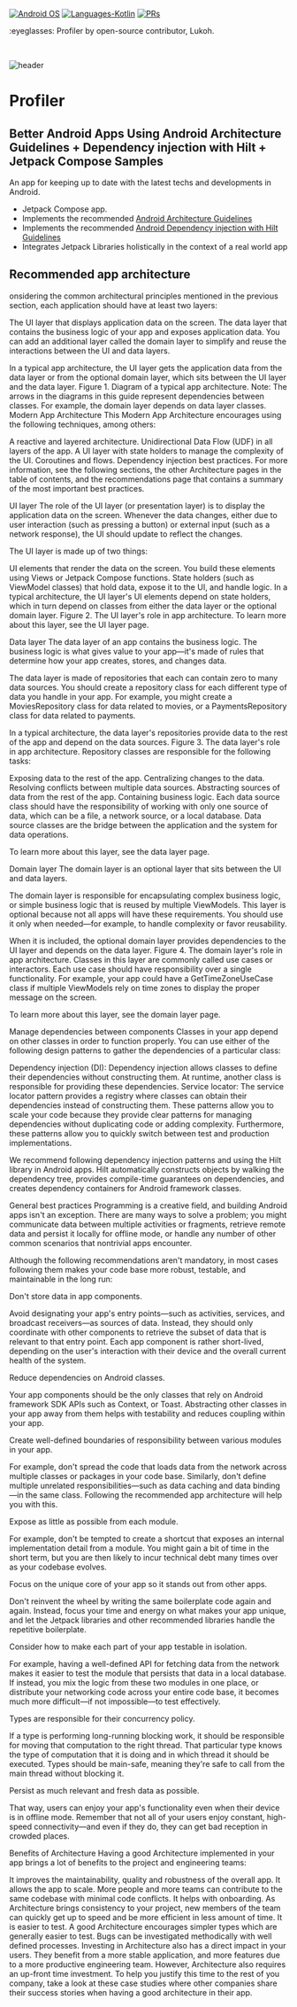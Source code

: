 <p align="left">
  <a href="#"><img alt="Android OS" src="https://img.shields.io/badge/OS-Android-3DDC84?style=flat-square&logo=android"></a>
  <a href="#"><img alt="Languages-Kotlin" src="https://flat.badgen.net/badge/Language/Kotlin?icon=https://raw.githubusercontent.com/binaryshrey/Awesome-Android-Open-Source-Projects/master/assets/Kotlin_Logo_icon_white.svg&color=f18e33"/></a>
  <a href="#"><img alt="PRs" src="https://img.shields.io/badge/PRs-Welcome-3DDC84?style=flat-square"></a>
</p>

<p align="left">
:eyeglasses: Profiler by open-source contributor, Lukoh.
</p><br>

![header](https://1.bp.blogspot.com/-9MiK78CFMLM/YQFurOq9AII/AAAAAAAAQ1A/lKj5GiDnO_MkPLb72XqgnvD5uxOsHO-eACLcBGAsYHQ/s0/Android-Compose-1.0-header-v2.png)

# Profiler 
## Better Android Apps Using  Android Architecture Guidelines + Dependency injection with Hilt + Jetpack Compose Samples

An app for keeping up to date with the latest techs and developments in Android.
 * Jetpack Compose app.
 * Implements the recommended [Android Architecture Guidelines](https://developer.android.com/jetpack/compose/architecture)
 * Implements the recommended [Android Dependency injection with Hilt Guidelines](https://developer.android.com/training/dependency-injection/hilt-android)
 * Integrates Jetpack Libraries holistically in the context of a real world app

## Recommended app architecture
onsidering the common architectural principles mentioned in the previous section, each application should have at least two layers:

The UI layer that displays application data on the screen.
The data layer that contains the business logic of your app and exposes application data.
You can add an additional layer called the domain layer to simplify and reuse the interactions between the UI and data layers.

In a typical app architecture, the UI layer gets the application data
    from the data layer or from the optional domain layer, which sits between
    the UI layer and the data layer.
Figure 1. Diagram of a typical app architecture.
Note: The arrows in the diagrams in this guide represent dependencies between classes. For example, the domain layer depends on data layer classes.
Modern App Architecture
This Modern App Architecture encourages using the following techniques, among others:

A reactive and layered architecture.
Unidirectional Data Flow (UDF) in all layers of the app.
A UI layer with state holders to manage the complexity of the UI.
Coroutines and flows.
Dependency injection best practices.
For more information, see the following sections, the other Architecture pages in the table of contents, and the recommendations page that contains a summary of the most important best practices.

UI layer
The role of the UI layer (or presentation layer) is to display the application data on the screen. Whenever the data changes, either due to user interaction (such as pressing a button) or external input (such as a network response), the UI should update to reflect the changes.

The UI layer is made up of two things:

UI elements that render the data on the screen. You build these elements using Views or Jetpack Compose functions.
State holders (such as ViewModel classes) that hold data, expose it to the UI, and handle logic.
In a typical architecture, the UI layer's UI elements depend on state
    holders, which in turn depend on classes from either the data layer or the
    optional domain layer.
Figure 2. The UI layer's role in app architecture.
To learn more about this layer, see the UI layer page.

Data layer
The data layer of an app contains the business logic. The business logic is what gives value to your app—it's made of rules that determine how your app creates, stores, and changes data.

The data layer is made of repositories that each can contain zero to many data sources. You should create a repository class for each different type of data you handle in your app. For example, you might create a MoviesRepository class for data related to movies, or a PaymentsRepository class for data related to payments.

In a typical architecture, the data layer's repositories provide data
    to the rest of the app and depend on the data sources.
Figure 3. The data layer's role in app architecture.
Repository classes are responsible for the following tasks:

Exposing data to the rest of the app.
Centralizing changes to the data.
Resolving conflicts between multiple data sources.
Abstracting sources of data from the rest of the app.
Containing business logic.
Each data source class should have the responsibility of working with only one source of data, which can be a file, a network source, or a local database. Data source classes are the bridge between the application and the system for data operations.

To learn more about this layer, see the data layer page.

Domain layer
The domain layer is an optional layer that sits between the UI and data layers.

The domain layer is responsible for encapsulating complex business logic, or simple business logic that is reused by multiple ViewModels. This layer is optional because not all apps will have these requirements. You should use it only when needed—for example, to handle complexity or favor reusability.

When it is included, the optional domain layer provides dependencies to
    the UI layer and depends on the data layer.
Figure 4. The domain layer's role in app architecture.
Classes in this layer are commonly called use cases or interactors. Each use case should have responsibility over a single functionality. For example, your app could have a GetTimeZoneUseCase class if multiple ViewModels rely on time zones to display the proper message on the screen.

To learn more about this layer, see the domain layer page.

Manage dependencies between components
Classes in your app depend on other classes in order to function properly. You can use either of the following design patterns to gather the dependencies of a particular class:

Dependency injection (DI): Dependency injection allows classes to define their dependencies without constructing them. At runtime, another class is responsible for providing these dependencies.
Service locator: The service locator pattern provides a registry where classes can obtain their dependencies instead of constructing them.
These patterns allow you to scale your code because they provide clear patterns for managing dependencies without duplicating code or adding complexity. Furthermore, these patterns allow you to quickly switch between test and production implementations.

We recommend following dependency injection patterns and using the Hilt library in Android apps. Hilt automatically constructs objects by walking the dependency tree, provides compile-time guarantees on dependencies, and creates dependency containers for Android framework classes.

General best practices
Programming is a creative field, and building Android apps isn't an exception. There are many ways to solve a problem; you might communicate data between multiple activities or fragments, retrieve remote data and persist it locally for offline mode, or handle any number of other common scenarios that nontrivial apps encounter.

Although the following recommendations aren't mandatory, in most cases following them makes your code base more robust, testable, and maintainable in the long run:

Don't store data in app components.

Avoid designating your app's entry points—such as activities, services, and broadcast receivers—as sources of data. Instead, they should only coordinate with other components to retrieve the subset of data that is relevant to that entry point. Each app component is rather short-lived, depending on the user's interaction with their device and the overall current health of the system.

Reduce dependencies on Android classes.

Your app components should be the only classes that rely on Android framework SDK APIs such as Context, or Toast. Abstracting other classes in your app away from them helps with testability and reduces coupling within your app.

Create well-defined boundaries of responsibility between various modules in your app.

For example, don't spread the code that loads data from the network across multiple classes or packages in your code base. Similarly, don't define multiple unrelated responsibilities—such as data caching and data binding—in the same class. Following the recommended app architecture will help you with this.

Expose as little as possible from each module.

For example, don't be tempted to create a shortcut that exposes an internal implementation detail from a module. You might gain a bit of time in the short term, but you are then likely to incur technical debt many times over as your codebase evolves.

Focus on the unique core of your app so it stands out from other apps.

Don't reinvent the wheel by writing the same boilerplate code again and again. Instead, focus your time and energy on what makes your app unique, and let the Jetpack libraries and other recommended libraries handle the repetitive boilerplate.

Consider how to make each part of your app testable in isolation.

For example, having a well-defined API for fetching data from the network makes it easier to test the module that persists that data in a local database. If instead, you mix the logic from these two modules in one place, or distribute your networking code across your entire code base, it becomes much more difficult—if not impossible—to test effectively.

Types are responsible for their concurrency policy.

If a type is performing long-running blocking work, it should be responsible for moving that computation to the right thread. That particular type knows the type of computation that it is doing and in which thread it should be executed. Types should be main-safe, meaning they're safe to call from the main thread without blocking it.

Persist as much relevant and fresh data as possible.

That way, users can enjoy your app's functionality even when their device is in offline mode. Remember that not all of your users enjoy constant, high-speed connectivity—and even if they do, they can get bad reception in crowded places.

Benefits of Architecture
Having a good Architecture implemented in your app brings a lot of benefits to the project and engineering teams:

It improves the maintainability, quality and robustness of the overall app.
It allows the app to scale. More people and more teams can contribute to the same codebase with minimal code conflicts.
It helps with onboarding. As Architecture brings consistency to your project, new members of the team can quickly get up to speed and be more efficient in less amount of time.
It is easier to test. A good Architecture encourages simpler types which are generally easier to test.
Bugs can be investigated methodically with well defined processes.
Investing in Architecture also has a direct impact in your users. They benefit from a more stable application, and more features due to a more productive engineering team. However, Architecture also requires an up-front time investment. To help you justify this time to the rest of you company, take a look at these case studies where other companies share their success stories when having a good architecture in their app.

